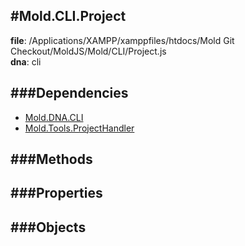 
#Mold.CLI.Project
---------------------------------------

__file__: /Applications/XAMPP/xamppfiles/htdocs/Mold Git Checkout/MoldJS/Mold/CLI/Project.js  
__dna__: cli  


	






###Dependencies
--------------

* [Mold.DNA.CLI](../../Mold/DNA/CLI.md) 
* [Mold.Tools.ProjectHandler](../../Mold/Tools/ProjectHandler.md) 



   
###Methods
--------------
 

 
  
###Properties
-------------


 

###Objects
------------



		
